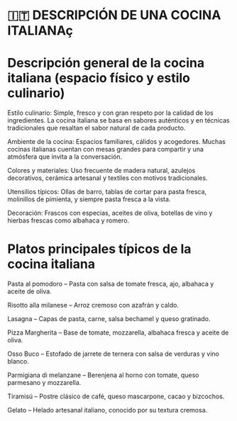 # 🇮🇹 DESCRIPCIÓN DE UNA COCINA ITALIANAç

# Descripción general de la cocina italiana (espacio físico y estilo culinario)

Estilo culinario: Simple, fresco y con gran respeto por la calidad de los ingredientes. La cocina italiana se basa en sabores auténticos y en técnicas tradicionales que resaltan el sabor natural de cada producto.

Ambiente de la cocina: Espacios familiares, cálidos y acogedores. Muchas cocinas italianas cuentan con mesas grandes para compartir y una atmósfera que invita a la conversación.

Colores y materiales: Uso frecuente de madera natural, azulejos decorativos, cerámica artesanal y textiles con motivos tradicionales.

Utensilios típicos: Ollas de barro, tablas de cortar para pasta fresca, molinillos de pimienta, y siempre pasta fresca a la vista.

Decoración: Frascos con especias, aceites de oliva, botellas de vino y hierbas frescas como albahaca y romero.

# Platos principales típicos de la cocina italiana

Pasta al pomodoro – Pasta con salsa de tomate fresca, ajo, albahaca y aceite de oliva.

Risotto alla milanese – Arroz cremoso con azafrán y caldo.

Lasagna – Capas de pasta, carne, salsa bechamel y queso gratinado.

Pizza Margherita – Base de tomate, mozzarella, albahaca fresca y aceite de oliva.

Osso Buco – Estofado de jarrete de ternera con salsa de verduras y vino blanco.

Parmigiana di melanzane – Berenjena al horno con tomate, queso parmesano y mozzarella.

Tiramisú – Postre clásico de café, queso mascarpone, cacao y bizcochos.

Gelato – Helado artesanal italiano, conocido por su textura cremosa.